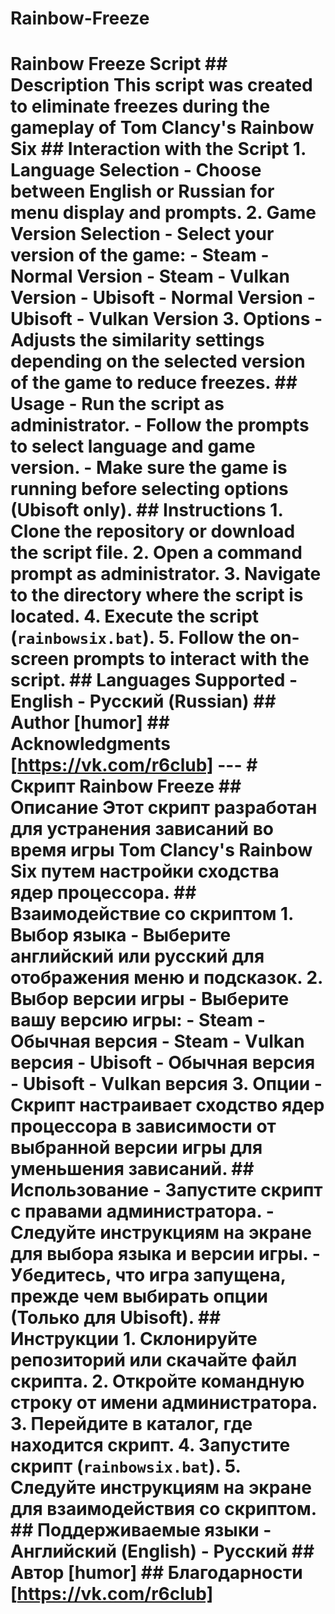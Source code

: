 # Rainbow-Freeze
 # Rainbow Freeze Script  ## Description This script was created to eliminate freezes during the gameplay of Tom Clancy's Rainbow Six  ## Interaction with the Script 1. **Language Selection**    - Choose between English or Russian for menu display and prompts.     2. **Game Version Selection**    - Select your version of the game:      - Steam - Normal Version      - Steam - Vulkan Version      - Ubisoft - Normal Version      - Ubisoft - Vulkan Version  3. **Options**    - Adjusts the similarity settings depending on the selected version of the game to reduce freezes.  ## Usage - Run the script as administrator. - Follow the prompts to select language and game version. - Make sure the game is running before selecting options (Ubisoft only).  ## Instructions 1. Clone the repository or download the script file. 2. Open a command prompt as administrator. 3. Navigate to the directory where the script is located. 4. Execute the script (`rainbowsix.bat`). 5. Follow the on-screen prompts to interact with the script.  ## Languages Supported - English - Русский (Russian)  ## Author [humor]  ## Acknowledgments [https://vk.com/r6club]  ---  # Скрипт Rainbow Freeze  ## Описание Этот скрипт разработан для устранения зависаний во время игры Tom Clancy's Rainbow Six путем настройки сходства ядер процессора.  ## Взаимодействие со скриптом 1. **Выбор языка**    - Выберите английский или русский для отображения меню и подсказок.  2. **Выбор версии игры**    - Выберите вашу версию игры:      - Steam - Обычная версия      - Steam - Vulkan версия      - Ubisoft - Обычная версия      - Ubisoft - Vulkan версия  3. **Опции**    - Скрипт настраивает сходство ядер процессора в зависимости от выбранной версии игры для уменьшения зависаний.  ## Использование - Запустите скрипт с правами администратора. - Следуйте инструкциям на экране для выбора языка и версии игры. - Убедитесь, что игра запущена, прежде чем выбирать опции (Только для Ubisoft).  ## Инструкции 1. Склонируйте репозиторий или скачайте файл скрипта. 2. Откройте командную строку от имени администратора. 3. Перейдите в каталог, где находится скрипт. 4. Запустите скрипт (`rainbowsix.bat`). 5. Следуйте инструкциям на экране для взаимодействия со скриптом.  ## Поддерживаемые языки - Английский (English) - Русский  ## Автор [humor]  ## Благодарности [https://vk.com/r6club]
